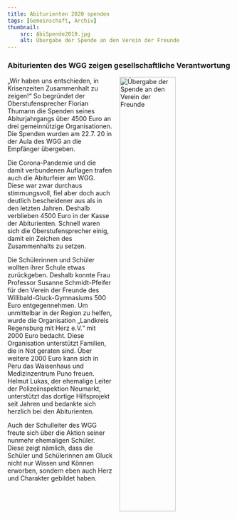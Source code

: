 ```yaml
---
title: Abiturienten 2020 spenden
tags: [Gemeinschaft, Archiv]
thumbnail: 
    src: AbiSpende2019.jpg
    alt: Übergabe der Spende an den Verein der Freunde
---
```


<h3>
    Abiturienten des WGG zeigen gesellschaftliche Verantwortung
</h3>

<img src="/images/AbiSpende2019.jpg" alt="Übergabe der Spende an den Verein der Freunde" style="float: right; margin-left: 15px; width: 50%; margin-bottom: 15px"></img>


„Wir haben uns entschieden, in Krisenzeiten Zusammenhalt zu zeigen!“ So begründet der Oberstufensprecher Florian Thumann die Spenden seines 
Abiturjahrgangs über 4500 Euro an drei gemeinnützige Organisationen. Die Spenden wurden am 22.7. 20 in der Aula des WGG an die Empfänger übergeben.

Die Corona-Pandemie und die damit verbundenen Auflagen trafen auch die Abiturfeier am WGG. Diese war zwar durchaus stimmungsvoll, fiel aber 
doch auch deutlich bescheidener aus als in den letzten Jahren. Deshalb verblieben 4500 Euro in der Kasse der Abiturienten. Schnell waren sich 
die Oberstufensprecher einig, damit ein Zeichen des Zusammenhalts zu setzen.

Die Schülerinnen und Schüler wollten ihrer Schule etwas zurückgeben. Deshalb konnte Frau Professor Susanne Schmidt-Pfeifer für den Verein der 
Freunde des Willibald-Gluck-Gymnasiums 500 Euro entgegennehmen. Um unmittelbar in der Region zu helfen, wurde die Organisation „Landkreis Regensburg
 mit Herz e.V.“ mit 2000 Euro bedacht. Diese Organisation unterstützt Familien, die in Not geraten sind. Über weitere 2000 Euro kann sich in Peru 
 das Waisenhaus und Medizinzentrum Puno freuen. Helmut Lukas, der ehemalige Leiter der Polizeiinspektion Neumarkt, unterstützt das dortige 
 Hilfsprojekt seit Jahren und bedankte sich herzlich bei den Abiturienten.

Auch der Schulleiter des WGG freute sich über die Aktion seiner nunmehr ehemaligen Schüler. Diese zeigt nämlich, dass die Schüler und Schülerinnen 
am Gluck nicht nur Wissen und Können erworben, sondern eben auch Herz und Charakter gebildet haben.
